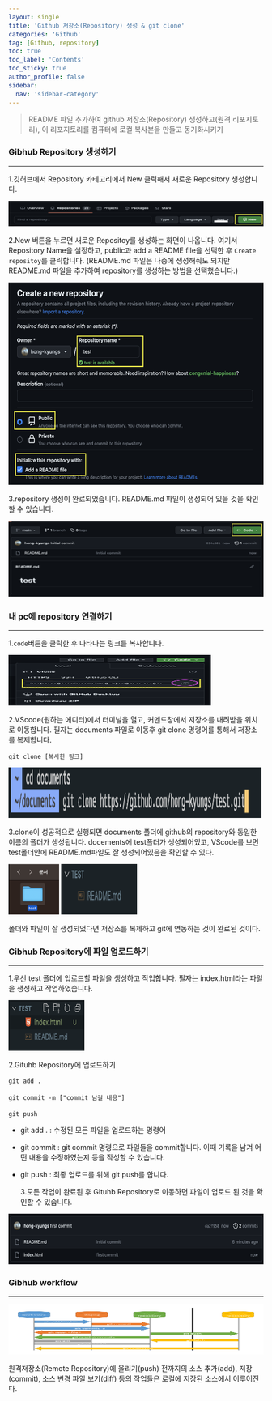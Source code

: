 ```yaml
---
layout: single
title: 'Github 저장소(Repository) 생성 & git clone'
categories: 'Github'
tag: [Github, repository]
toc: true
toc_label: 'Contents'
toc_sticky: true
author_profile: false
sidebar:
  nav: 'sidebar-category'
---
```


> README 파일 추가하여 github 저장소(Repository) 생성하고(원격 리포지토리), 이 리포지토리를 컴퓨터에 로컬 복사본을 만들고 동기화시키기

### Gibhub Repository 생성하기

---

1.깃허브에서 Repository 카테고리에서 New 클릭해서 새로운 Repository 생성합니다.

<img src="/assets/images/2023-06-14/1.png" width="600" height="50"/>

2.New 버튼을 누르면 새로운 Repositoy를 생성하는 화면이 나옵니다. 여기서 Repository Name을 설정하고, public과 add a README file을 선택한 후 `Create repositoy`를 클릭합니다.
(README.md 파일은 나중에 생성해줘도 되지만 README.md 파일을 추가하여 repository를 생성하는 방법을 선택했습니다.)

<img src="/assets/images/2023-06-14/2.png" width="600" height="400"/>

3.repository 생성이 완료되었습니다. README.md 파일이 생성되어 있을 것을 확인할 수 있습니다.

<img src="/assets/images/2023-06-14/3.png" width="600" height="150"/>

### 내 pc에 repository 연결하기

---

1.`code`버튼을 클릭한 후 나타나는 링크를 복사합니다.

<img src="/assets/images/2023-06-14/4.png" width="400" height="100"/>

2.VScode(원하는 에디터)에서 터미널을 열고, 커멘드창에서 저장소를 내려받을 위치로 이동합니다.
필자는 documents 파일로 이동후 git clone 명령어를 통해서 저장소를 복제합니다.

```
git clone [복사한 링크]
```

<img src="/assets/images/2023-06-14/5.png" width="500" height="100"/>

3.clone이 성공적으로 실행되면 documents 폴더에 github의 repository와 동일한 이름의 폴더가 생성됩니다.
docements에 test폴더가 생성되어있고, VScode를 보면 test폴더안에 README.md파일도 잘 생성되어있음을 확인할 수 있다.

<img src="/assets/images/2023-06-14/6.png" width="100" height="100"/>

<img src="/assets/images/2023-06-14/7.png" width="150" height="100"/>

폴더와 파일이 잘 생성되었다면 저장소를 복제하고 git에 연동하는 것이 완료된 것이다.

### Gibhub Repository에 파일 업로드하기

---

1.우선 test 폴더에 업로드할 파일을 생성하고 작업합니다. 필자는 index.html라는 파일을 생성하고 작업하였습니다.

<img src="/assets/images/2023-06-14/8.png" width="150" height="100"/>

2.Gituhb Repository에 업로드하기

```
git add .

git commit -m ["commit 남길 내용"]

git push
```

- git add . : 수정된 모든 파일을 업로드하는 명령어
- git commit : git commit 명령으로 파일들을 commit합니다. 이때 기록을 남겨 어떤 내용을 수정하였는지 등을 작성할 수 있습니다.
- git push : 최종 업로드를 위해 git push를 합니다.

  3.모든 작업이 완료된 후 Gituhb Repository로 이동하면 파일이 업로드 된 것을 확인할 수 있습니다.

<img src="/assets/images/2023-06-14/9.png" width="600" height="100"/>

### Gibhub workflow

---

<img src="/assets/images/2023-06-14/10.png" width="600" height="100"/>

원격저장소(Remote Repository)에 올리기(push) 전까지의 소스 추가(add), 저장(commit), 소스 변경 파일 보기(diff) 등의 작업들은 로컬에 저장된 소스에서 이루어진다.
